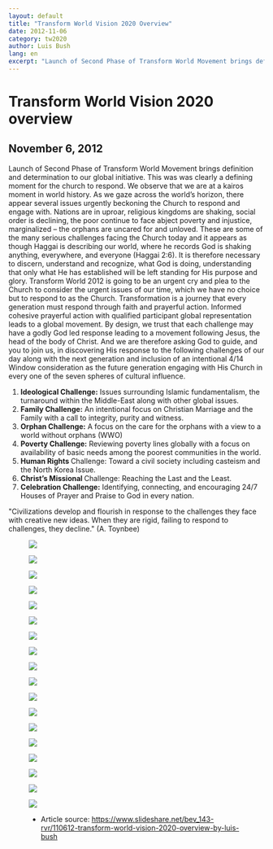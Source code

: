 ```yaml
---
layout: default
title: "Transform World Vision 2020 Overview"
date: 2012-11-06
category: tw2020
author: Luis Bush
lang: en
excerpt: "Launch of Second Phase of Transform World Movement brings definition and determination to our global initiative. The is was clearly a defining moment for the church to respond. We observe that we are at a kairos moment in world history. As we gaze across the world’s horizon, there appear several issues urgently beckoning the Church to respond and engage with. Nations are in uproar, religious kingdoms are shaking, social order is declining, the poor continue to face abject poverty and injustice, marginalized – the orphans are uncared for and unloved. These are some of the many serious challenges facing the Church today and it appears as though Haggai is describing our world, where he records God is shaking anything, everywhere, and everyone (Haggai 2:6). It is therefore necessary to discern, understand and recognize, what God is doing, understanding that only what He has established will be left standing for His purpose and glory. Transform World 2012 is going to be an urgent cry and plea to the Church to consider the urgent issues of our time, which we have no choice but to respond to as the Church. Transformation is a journey that every generation must respond through faith and prayerful action. Informed cohesive prayerful action with qualified participant global representation leads to a global movement. By design, we trust that each challenge may have a godly God led response leading to a movement following Jesus, the head of the body of Christ. And we are therefore asking God to guide, and you to join us, in discovering His response to the following challenges of our day along with the next generation and  inclusion of an intentional 4/14 Window consideration as the future generation engaging with His Church in every one of the seven spheres of cultural influence."
---
```

<h1>Transform World Vision 2020 overview</h1>
<h2 id="article-date"><time datetime="2012-11-06">November 6, 2012</time></h2>
<p>Launch of Second Phase of Transform World Movement brings definition and determination to our global initiative. This was was clearly a defining moment for the church to respond. We observe that we are at a kairos moment in world history. As we gaze across the world’s horizon, there appear several issues urgently beckoning the Church to respond and engage with. Nations are in uproar, religious kingdoms are shaking, social order is declining, the poor continue to face abject poverty and injustice, marginalized – the orphans are uncared for and unloved. These are some of the many serious challenges facing the Church today and it appears as though Haggai is describing our world, where he records God is shaking anything, everywhere, and everyone (Haggai 2:6). It is therefore necessary to discern, understand and recognize, what God is doing, understanding that only what He has established will be left standing for His purpose and glory. Transform World 2012 is going to be an urgent cry and plea to the Church to consider the urgent issues of our time, which we have no choice but to respond to as the Church. Transformation is a journey that every generation must respond through faith and prayerful action. Informed cohesive prayerful action with qualified participant global representation leads to a global movement. By design, we trust that each challenge may have a godly God led response leading to a movement following Jesus, the head of the body of Christ. And we are therefore asking God to guide, and you to join us, in discovering His response to the following challenges of our day along with the next generation and  inclusion of an intentional 4/14 Window consideration as the future generation engaging with His Church in every one of the seven spheres of cultural influence.</p>

<ol>
  <li><strong>Ideological Challenge:</strong> Issues surrounding Islamic fundamentalism, the turnaround within the Middle-East along with other global issues.</li>
  <li><strong>Family Challenge:</strong> An intentional focus on Christian Marriage and the Family with a call to integrity, purity and witness.</li>
  <li><strong>Orphan Challenge:</strong> A focus on the care for the orphans with a view to a world without orphans (WWO)</li>
  <li><strong>Poverty Challenge:</strong> Reviewing poverty lines globally with a focus on availability of basic needs among the poorest communities in the world.</li>
  <li><strong>Human Rights </strong>Challenge: Toward a civil society including casteism and the North Korea Issue.</li>
  <li><strong>Christ’s Missional </strong>Challenge: Reaching the Last and the Least.</li>
  <li><strong>Celebration Challenge:</strong> Identifying, connecting, and encouraging 24/7 Houses of Prayer and Praise to God in every nation.</li>
</ol>

"Civilizations develop and flourish in response to the challenges they face with creative new ideas. When they are rigid, failing to respond to challenges, they decline." (A. Toynbee)

<figure class="pic-center"><img src="{{ site.baseurl }}/assets/images/2012-11-06/transform-world-vision-2020-overview-by-luis-bush-01.jpg"></figure>
<figure class="pic-center"><img src="{{ site.baseurl }}/assets/images/2012-11-06/transform-world-vision-2020-overview-by-luis-bush-02.jpg"></figure>
<figure class="pic-center"><img src="{{ site.baseurl }}/assets/images/2012-11-06/transform-world-vision-2020-overview-by-luis-bush-03.jpg"></figure>
<figure class="pic-center"><img src="{{ site.baseurl }}/assets/images/2012-11-06/transform-world-vision-2020-overview-by-luis-bush-04.jpg"></figure>
<figure class="pic-center"><img src="{{ site.baseurl }}/assets/images/2012-11-06/transform-world-vision-2020-overview-by-luis-bush-05.jpg"></figure>
<figure class="pic-center"><img src="{{ site.baseurl }}/assets/images/2012-11-06/transform-world-vision-2020-overview-by-luis-bush-06.jpg"></figure>
<figure class="pic-center"><img src="{{ site.baseurl }}/assets/images/2012-11-06/transform-world-vision-2020-overview-by-luis-bush-07.jpg"></figure>
<figure class="pic-center"><img src="{{ site.baseurl }}/assets/images/2012-11-06/transform-world-vision-2020-overview-by-luis-bush-08.jpg"></figure>
<figure class="pic-center"><img src="{{ site.baseurl }}/assets/images/2012-11-06/transform-world-vision-2020-overview-by-luis-bush-09.jpg"></figure>
<figure class="pic-center"><img src="{{ site.baseurl }}/assets/images/2012-11-06/transform-world-vision-2020-overview-by-luis-bush-10.jpg"></figure>
<figure class="pic-center"><img src="{{ site.baseurl }}/assets/images/2012-11-06/transform-world-vision-2020-overview-by-luis-bush-11.jpg"></figure>
<figure class="pic-center"><img src="{{ site.baseurl }}/assets/images/2012-11-06/transform-world-vision-2020-overview-by-luis-bush-12.jpg"></figure>
<figure class="pic-center"><img src="{{ site.baseurl }}/assets/images/2012-11-06/transform-world-vision-2020-overview-by-luis-bush-13.jpg"></figure>
<figure class="pic-center"><img src="{{ site.baseurl }}/assets/images/2012-11-06/transform-world-vision-2020-overview-by-luis-bush-14.jpg"></figure>
<figure class="pic-center"><img src="{{ site.baseurl }}/assets/images/2012-11-06/transform-world-vision-2020-overview-by-luis-bush-15.jpg"></figure>
<figure class="pic-center"><img src="{{ site.baseurl }}/assets/images/2012-11-06/transform-world-vision-2020-overview-by-luis-bush-16.jpg"></figure>
<figure class="pic-center"><img src="{{ site.baseurl }}/assets/images/2012-11-06/transform-world-vision-2020-overview-by-luis-bush-17.jpg"></figure>
<figure class="pic-center"><img src="{{ site.baseurl }}/assets/images/2012-11-06/transform-world-vision-2020-overview-by-luis-bush-18.jpg"></figure>

<figure class="resource-links">
  <ul>
    <li>Article source: <a href="https://www.slideshare.net/bev_143-rvr/110612-transform-world-vision-2020-overview-by-luis-bush">https://www.slideshare.net/bev_143-rvr/110612-transform-world-vision-2020-overview-by-luis-bush</a></li>
  </ul>
</figure>
